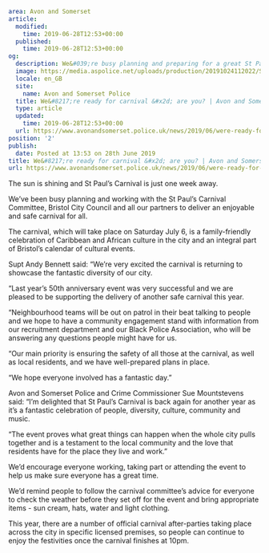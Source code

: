 ```yaml
area: Avon and Somerset
article:
  modified:
    time: 2019-06-28T12:53+00:00
  published:
    time: 2019-06-28T12:53+00:00
og:
  description: We&#039;re busy planning and preparing for a great St Paul&#039;s Carnival this year. Make sure you have a safe enjoyable carnival&#8230;
  image: https://media.aspolice.net/uploads/production/20191024112022/St-Pauls-Carnival-pic1.jpg
  locale: en_GB
  site:
    name: Avon and Somerset Police
  title: We&#8217;re ready for carnival &#x2d; are you? | Avon and Somerset Police
  type: article
  updated:
    time: 2019-06-28T12:53+00:00
  url: https://www.avonandsomerset.police.uk/news/2019/06/were-ready-for-carnival-are-you/
position: '2'
publish:
  date: Posted at 13:53 on 28th June 2019
title: We&#8217;re ready for carnival &#x2d; are you? | Avon and Somerset Police
url: https://www.avonandsomerset.police.uk/news/2019/06/were-ready-for-carnival-are-you/
```

The sun is shining and St Paul’s Carnival is just one week away.

We’ve been busy planning and working with the St Paul’s Carnival Committee, Bristol City Council and all our partners to deliver an enjoyable and safe carnival for all.

The carnival, which will take place on Saturday July 6, is a family-friendly celebration of Caribbean and African culture in the city and an integral part of Bristol’s calendar of cultural events.

Supt Andy Bennett said: “We’re very excited the carnival is returning to showcase the fantastic diversity of our city.

“Last year’s 50th anniversary event was very successful and we are pleased to be supporting the delivery of another safe carnival this year.

“Neighbourhood teams will be out on patrol in their beat talking to people and we hope to have a community engagement stand with information from our recruitment department and our Black Police Association, who will be answering any questions people might have for us.

“Our main priority is ensuring the safety of all those at the carnival, as well as local residents, and we have well-prepared plans in place.

“We hope everyone involved has a fantastic day.”

Avon and Somerset Police and Crime Commissioner Sue Mountstevens said: “I’m delighted that St Paul’s Carnival is back again for another year as it’s a fantastic celebration of people, diversity, culture, community and music.

“The event proves what great things can happen when the whole city pulls together and is a testament to the local community and the love that residents have for the place they live and work.”

We’d encourage everyone working, taking part or attending the event to help us make sure everyone has a great time.

We’d remind people to follow the carnival committee’s advice for everyone to check the weather before they set off for the event and bring appropriate items - sun cream, hats, water and light clothing.

This year, there are a number of official carnival after-parties taking place across the city in specific licensed premises, so people can continue to enjoy the festivities once the carnival finishes at 10pm.
